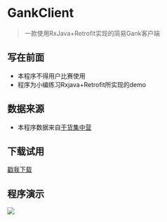 # GankClient
> 一款使用RxJava+Retrofit实现的简易Gank客户端

## 写在前面
- 本程序不得用户比赛使用
- 程序为小编练习Rxjava+Retrofit所实现的demo

## 数据来源
- 本程序数据来自[干货集中营](http://gank.io/)

## 下载试用
 [戳我下载](apk/app-debug.apk)

## 程序演示
![](showimg/showgank.gif)



